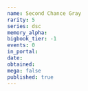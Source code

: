 ```yaml
---
name: Second Chance Gray
rarity: 5
series: dsc
memory_alpha:
bigbook_tier: -1
events: 0
in_portal:
date:
obtained:
mega: false
published: true
---
```



